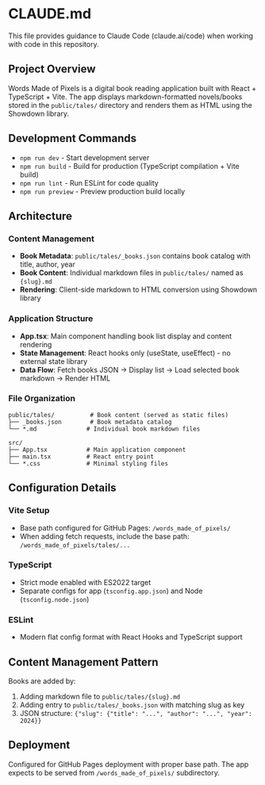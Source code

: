 # CLAUDE.md

This file provides guidance to Claude Code (claude.ai/code) when working with code in this repository.

## Project Overview

Words Made of Pixels is a digital book reading application built with React + TypeScript + Vite. The app displays markdown-formatted novels/books stored in the `public/tales/` directory and renders them as HTML using the Showdown library.

## Development Commands

- `npm run dev` - Start development server
- `npm run build` - Build for production (TypeScript compilation + Vite build)  
- `npm run lint` - Run ESLint for code quality
- `npm run preview` - Preview production build locally

## Architecture

### Content Management
- **Book Metadata**: `public/tales/_books.json` contains book catalog with title, author, year
- **Book Content**: Individual markdown files in `public/tales/` named as `{slug}.md`
- **Rendering**: Client-side markdown to HTML conversion using Showdown library

### Application Structure
- **App.tsx**: Main component handling book list display and content rendering
- **State Management**: React hooks only (useState, useEffect) - no external state library
- **Data Flow**: Fetch books JSON → Display list → Load selected book markdown → Render HTML

### File Organization
```
public/tales/          # Book content (served as static files)
├── _books.json        # Book metadata catalog  
└── *.md              # Individual book markdown files

src/
├── App.tsx           # Main application component
├── main.tsx          # React entry point
└── *.css             # Minimal styling files
```

## Configuration Details

### Vite Setup
- Base path configured for GitHub Pages: `/words_made_of_pixels/`
- When adding fetch requests, include the base path: `/words_made_of_pixels/tales/...`

### TypeScript
- Strict mode enabled with ES2022 target
- Separate configs for app (`tsconfig.app.json`) and Node (`tsconfig.node.json`)

### ESLint
- Modern flat config format with React Hooks and TypeScript support

## Content Management Pattern

Books are added by:
1. Adding markdown file to `public/tales/{slug}.md`
2. Adding entry to `public/tales/_books.json` with matching slug as key
3. JSON structure: `{"slug": {"title": "...", "author": "...", "year": 2024}}`

## Deployment

Configured for GitHub Pages deployment with proper base path. The app expects to be served from `/words_made_of_pixels/` subdirectory.